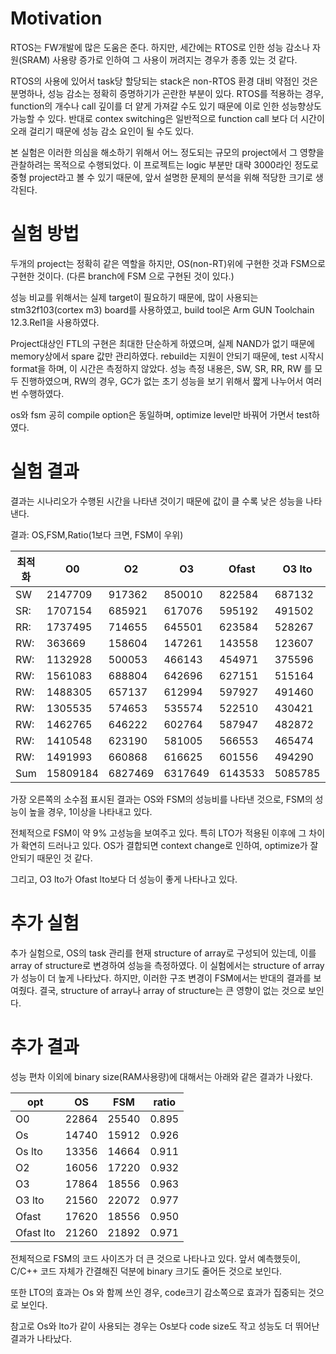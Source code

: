 
# Motivation
RTOS는 FW개발에 많은 도움은 준다. 하지만, 세간에는 RTOS로 인한 성능 감소나 자원(SRAM) 사용량 증가로 인하여 그 사용이 꺼려지는 경우가 종종 있는 것 같다. 

RTOS의 사용에 있어서 task당 할당되는 stack은 non-RTOS 환경 대비 약점인 것은 분명하나, 성능 감소는 정확히 증명하기가 곤란한 부분이 있다. 
RTOS를 적용하는 경우, function의 개수나 call 깊이를 더 얕게 가져갈 수도 있기 때문에 이로 인한 성능향상도 가능할 수 있다. 반대로 contex switching은 일반적으로 function call 보다 더 시간이 오래 걸리기 때문에 성능 감소 요인이 될 수도 있다.

본 실험은 이러한 의심을 해소하기 위해서 어느 정도되는 규모의 project에서 그 영향을 관찰하려는 목적으로 수행되었다. 이 프로젝트는 logic 부분만 대략 3000라인 정도로 중형 project라고 볼 수 있기 때문에, 앞서 설명한 문제의 분석을 위해 적당한 크기로 생각된다.

# 실험 방법
두개의 project는 정확히 같은 역할을 하지만, OS(non-RT)위에 구현한 것과 FSM으로 구현한 것이다. (다른 branch에 FSM 으로 구현된 것이 있다.)

성능 비교를 위해서는 실제 target이 필요하기 때문에, 많이 사용되는 stm32f103(cortex m3) board를 사용하였고, build tool은 Arm GUN Toolchain 12.3.Rel1을 사용하였다.

Project대상인 FTL의 구현은 최대한 단순하게 하였으며, 실제 NAND가 없기 때문에 memory상에서 spare 값만 관리하였다. rebuild는 지원이 안되기 때문에, test 시작시 format을 하며, 이 시간은 측정하지 않았다.
성능 측정 내용은, SW, SR, RR, RW 를 모두 진행하였으며, RW의 경우, GC가 없는 초기 성능을 보기 위해서 짧게 나누어서 여러번 수행하였다. 

os와 fsm 공히 compile option은 동일하며, optimize level만 바꿔어 가면서 test하였다. 

# 실험 결과
결과는 시나리오가 수행된 시간을 나타낸 것이기 때문에 값이 클 수록 낮은 성능을 나타낸다.

결과: OS,FSM,Ratio(1보다 크면, FSM이 우위)

|최적화|O0|O2|O3|Ofast|O3 lto|Ofast lto|  |O0|O2|O3|Ofast|O3 lto|Ofast lto|   |O0|O2|O3|Ofast|O3 lto|Ofast lto|
|---|---|---|---|---|---|---|---|---|---|---|---|---|---|---|---|---|---|---|---|---|
|SW|2147709|917362|850010|822584|687132|709326||2254394|973944|877767|877722|709640|723326||0.953|0.942|0.968|0.937|0.968|0.981|
|SR:|1707154|685921|617076|595192|491502|495030||1730384|692377|605878|605869|490488|487836||0.987|0.991|1.018|0.982|1.002|1.015|
|RR:|1737495|714655|645501|623584|528267|529795||1758025|720043|633816|633857|518101|516554||0.988|0.993|1.018|0.984|1.020|1.026|
|RW:|363669|158604|147261|143558|123607|126780||407557|182368|170955|170957|134925|138341||0.892|0.870|0.861|0.840|0.916|0.916|
|RW:|1132928|500053|466143|454971|375596|386241||1039920|446155|429776|429778|323012|328798||1.089|1.121|1.085|1.059|1.163|1.175|
|RW:|1561083|688804|642696|627151|515164|529697||1534866|649980|624748|624758|467189|474286||1.017|1.060|1.029|1.004|1.103|1.117|
|RW:|1488305|657137|612994|597927|491460|505085||1516863|643108|618100|618138|462492|469555||0.981|1.022|0.992|0.967|1.063|1.076|
|RW:|1305535|574653|535574|522510|430421|441975||1252628|531432|511284|511282|382744|388440||1.042|1.081|1.048|1.022|1.125|1.138|
|RW:|1462765|646222|602764|587947|482872|496274||1396552|593377|570538|570538|427232|433921||1.047|1.089|1.056|1.031|1.130|1.144|
|RW:|1410548|623190|581005|566553|465474|478118||1416704|601330|578102|578113|432754|439437||0.996|1.036|1.005|0.980|1.076|1.088|
|RW:|1491993|660868|616625|601556|494290|508468||1238472|528627|508500|508515|381849|388144||1.205|1.250|1.213|1.183|1.294|1.310|
|Sum|15809184|6827469|6317649|6143533|5085785|5206789||15546365|6562741|6129464|6129527|4730426|4788638||1.017|1.040|1.031|1.002|1.075|1.087|

가장 오른쪽의 소수점 표시된 결과는 OS와 FSM의 성능비를 나타낸 것으로, FSM의 성능이 높을 경우, 1이상을 나타내고 있다.

전체적으로 FSM이 약 9% 고성능을 보여주고 있다. 특히 LTO가 적용된 이후에 그 차이가 확연히 드러나고 있다. OS가 결합되면 context change로 인하여, optimize가 잘 안되기 때문인 것 같다.

그리고, O3 lto가 Ofast lto보다 더 성능이 좋게 나타나고 있다.

# 추가 실험

추가 실험으로, OS의 task 관리를 현재 structure of array로 구성되어 있는데, 
이를 array of structure로 변경하여 성능을 측정하였다. 이 실험에서는 structure of array가 성능이 더 높게 나타났다. 
하지만, 이러한 구조 변경이 FSM에서는 반대의 결과를 보여줬다. 
결국, structure of array나 array of structure는 큰 영향이 없는 것으로 보인다.

# 추가 결과
성능 편차 이외에 binary size(RAM사용량)에 대해서는 아래와 같은 결과가 나왔다.

|opt|OS|FSM|ratio|
|---|---|---|---|
|O0|22864|25540|0.895|
|Os|14740|15912|0.926|
|Os lto|13356|14664|0.911|
|O2|16056|17220|0.932|
|O3|17864|18556|0.963|
|O3 lto|21560|22072|0.977|
|Ofast|17620|18556|0.950|
|Ofast lto|21260|21892|0.971|

전체적으로 FSM의 코드 사이즈가 더 큰 것으로 나타나고 있다. 앞서 예측했듯이, C/C++ 코드 자체가 간결해진 덕분에 binary 크기도 줄어든 것으로 보인다. 

또한 LTO의 효과는 Os 와 함께 쓰인 경우, code크기 감소쪽으로 효과가 집중되는 것으로 보인다.

참고로 Os와 lto가 같이 사용되는 경우는 Os보다 code size도 작고 성능도 더 뛰어난 결과가 나타났다.

